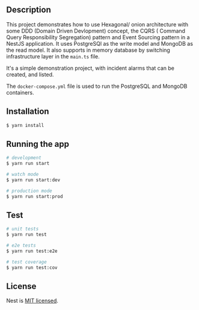 ## Description
This project demonstrates how to use Hexagonal/ onion architecture with some DDD (Domain Driven Devlopment) concept, the CQRS ( Command Query Responsibility Segregation) pattern and Event Sourcing pattern in a NestJS application.
It uses PostgreSQl as the write model and MongoDB as the read model.
It also supports in memory database by switching infrastructure layer in the `main.ts` file.

It's a simple demonstration project, with incident alarms that can be created, and listed.

The `docker-compose.yml` file is used to run the PostgreSQL and MongoDB containers.


## Installation

```bash
$ yarn install
```

## Running the app

```bash
# development
$ yarn run start

# watch mode
$ yarn run start:dev

# production mode
$ yarn run start:prod
```

## Test

```bash
# unit tests
$ yarn run test

# e2e tests
$ yarn run test:e2e

# test coverage
$ yarn run test:cov
```

## License

Nest is [MIT licensed](LICENSE).
